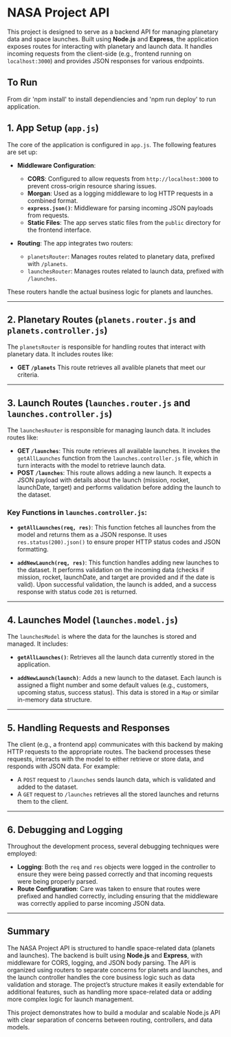 # NASA Project API

This project is designed to serve as a backend API for managing planetary data and space launches. Built using **Node.js** and **Express**, the application exposes routes for interacting with planetary and launch data. It handles incoming requests from the client-side (e.g., frontend running on `localhost:3000`) and provides JSON responses for various endpoints.

## To Run
From dir 'npm install' to install dependiencies and 'npm run deploy' to run application.

## 1. App Setup (`app.js`)

The core of the application is configured in `app.js`. The following features are set up:

- **Middleware Configuration**:
  - **CORS**: Configured to allow requests from `http://localhost:3000` to prevent cross-origin resource sharing issues.
  - **Morgan**: Used as a logging middleware to log HTTP requests in a combined format.
  - **`express.json()`**: Middleware for parsing incoming JSON payloads from requests.
  - **Static Files**: The app serves static files from the `public` directory for the frontend interface.

- **Routing**: The app integrates two routers:
  - `planetsRouter`: Manages routes related to planetary data, prefixed with `/planets`.
  - `launchesRouter`: Manages routes related to launch data, prefixed with `/launches`.

These routers handle the actual business logic for planets and launches.

---

## 2. Planetary Routes (`planets.router.js` and `planets.controller.js`)

The `planetsRouter` is responsible for handling routes that interact with planetary data. It includes routes like:

- **GET `/planets`** This route retrieves all avalible planets that meet our criteria.

---

## 3. Launch Routes (`launches.router.js` and `launches.controller.js`)

The `launchesRouter` is responsible for managing launch data. It includes routes like:

- **GET `/launches`**: This route retrieves all available launches. It invokes the `getAllLaunches` function from the `launches.controller.js` file, which in turn interacts with the model to retrieve launch data.
- **POST `/launches`**: This route allows adding a new launch. It expects a JSON payload with details about the launch (mission, rocket, launchDate, target) and performs validation before adding the launch to the dataset.

### Key Functions in `launches.controller.js`:

- **`getAllLaunches(req, res)`**: This function fetches all launches from the model and returns them as a JSON response. It uses `res.status(200).json()` to ensure proper HTTP status codes and JSON formatting.
  
- **`addNewLaunch(req, res)`**: This function handles adding new launches to the dataset. It performs validation on the incoming data (checks if mission, rocket, launchDate, and target are provided and if the date is valid). Upon successful validation, the launch is added, and a success response with status code `201` is returned.

---

## 4. Launches Model (`launches.model.js`)

The `launchesModel` is where the data for the launches is stored and managed. It includes:

- **`getAllLaunches()`**: Retrieves all the launch data currently stored in the application.
  
- **`addNewLaunch(launch)`**: Adds a new launch to the dataset. Each launch is assigned a flight number and some default values (e.g., customers, upcoming status, success status). This data is stored in a `Map` or similar in-memory data structure.

---

## 5. Handling Requests and Responses

The client (e.g., a frontend app) communicates with this backend by making HTTP requests to the appropriate routes. The backend processes these requests, interacts with the model to either retrieve or store data, and responds with JSON data. For example:
- A `POST` request to `/launches` sends launch data, which is validated and added to the dataset.
- A `GET` request to `/launches` retrieves all the stored launches and returns them to the client.

---

## 6. Debugging and Logging

Throughout the development process, several debugging techniques were employed:
- **Logging**: Both the `req` and `res` objects were logged in the controller to ensure they were being passed correctly and that incoming requests were being properly parsed.
- **Route Configuration**: Care was taken to ensure that routes were prefixed and handled correctly, including ensuring that the middleware was correctly applied to parse incoming JSON data.

---

## Summary

The NASA Project API is structured to handle space-related data (planets and launches). The backend is built using **Node.js** and **Express**, with middleware for CORS, logging, and JSON body parsing. The API is organized using routers to separate concerns for planets and launches, and the launch controller handles the core business logic such as data validation and storage. The project’s structure makes it easily extendable for additional features, such as handling more space-related data or adding more complex logic for launch management.

This project demonstrates how to build a modular and scalable Node.js API with clear separation of concerns between routing, controllers, and data models.

